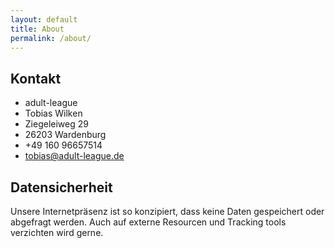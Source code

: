 ```yaml
---
layout: default
title: About
permalink: /about/
---
```


## Kontakt

- adult-league
- Tobias Wilken
- Ziegeleiweg 29
- 26203 Wardenburg
- +49 160 96657514
- tobias@adult-league.de

## Datensicherheit

Unsere Internetpräsenz ist so konzipiert, dass keine Daten gespeichert oder abgefragt werden. Auch auf externe Resourcen und Tracking tools verzichten wird gerne.